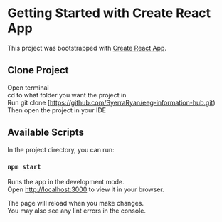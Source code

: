 # Getting Started with Create React App

This project was bootstrapped with [Create React App](https://github.com/facebook/create-react-app).

## Clone Project
  Open terminal\
  cd to what folder you want the project in\
  Run git clone [https://github.com/SyerraRyan/eeg-information-hub.git) 
  Then open the project in your IDE

## Available Scripts

In the project directory, you can run:

### `npm start`

Runs the app in the development mode.\
Open [http://localhost:3000](http://localhost:3000) to view it in your browser.

The page will reload when you make changes.\
You may also see any lint errors in the console.

